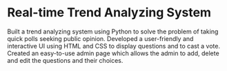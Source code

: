 # Real-time Trend Analyzing System
Built a trend analyzing system using Python to solve the problem of taking quick polls seeking public opinion. Developed a
user-friendly and interactive UI using HTML and CSS to display questions and to cast a vote. Created an easy-to-use
admin page which allows the admin to add, delete and edit the questions and their choices.
